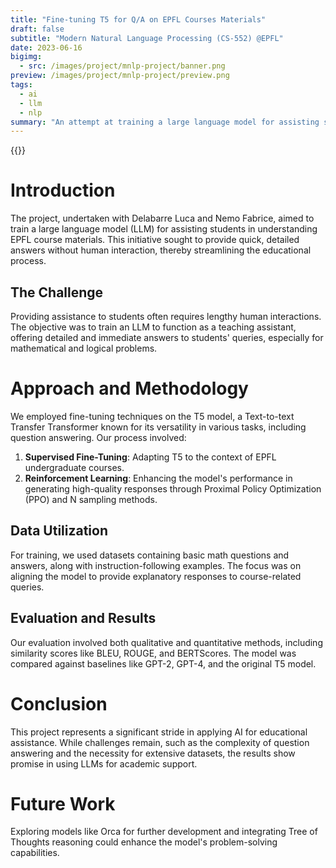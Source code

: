```yaml
---
title: "Fine-tuning T5 for Q/A on EPFL Courses Materials"
draft: false
subtitle: "Modern Natural Language Processing (CS-552) @EPFL"
date: 2023-06-16
bigimg:
  - src: /images/project/mnlp-project/banner.png
preview: /images/project/mnlp-project/preview.png
tags:
  - ai
  - llm
  - nlp
summary: "An attempt at training a large language model for assisting students in understanding EPFL course materials."
---
```


{{<link href="/docs/project/mnlp-project/MNLP_final_report.pdf" class="btn btn-cyan my-3" target="_blank" inner="Report">}}

# Introduction

The project, undertaken with Delabarre Luca and Nemo Fabrice, aimed to train a large language model (LLM) for assisting students in understanding EPFL course materials. This initiative sought to provide quick, detailed answers without human interaction, thereby streamlining the educational process.

## The Challenge

Providing assistance to students often requires lengthy human interactions. The objective was to train an LLM to function as a teaching assistant, offering detailed and immediate answers to students' queries, especially for mathematical and logical problems.

# Approach and Methodology

We employed fine-tuning techniques on the T5 model, a Text-to-text Transfer Transformer known for its versatility in various tasks, including question answering. Our process involved:

1. **Supervised Fine-Tuning**: Adapting T5 to the context of EPFL undergraduate courses.
2. **Reinforcement Learning**: Enhancing the model's performance in generating high-quality responses through Proximal Policy Optimization (PPO) and N sampling methods.

## Data Utilization

For training, we used datasets containing basic math questions and answers, along with instruction-following examples. The focus was on aligning the model to provide explanatory responses to course-related queries.

## Evaluation and Results

Our evaluation involved both qualitative and quantitative methods, including similarity scores like BLEU, ROUGE, and BERTScores. The model was compared against baselines like GPT-2, GPT-4, and the original T5 model.

# Conclusion

This project represents a significant stride in applying AI for educational assistance. While challenges remain, such as the complexity of question answering and the necessity for extensive datasets, the results show promise in using LLMs for academic support.

# Future Work

Exploring models like Orca for further development and integrating Tree of Thoughts reasoning could enhance the model's problem-solving capabilities.
